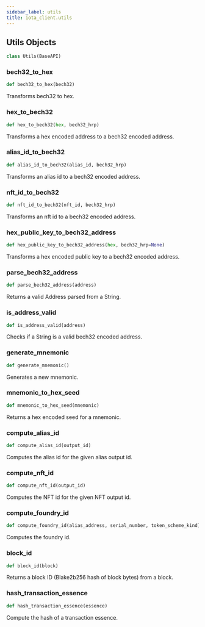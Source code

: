 ```yaml
---
sidebar_label: utils
title: iota_client.utils
---
```


## Utils Objects

```python
class Utils(BaseAPI)
```

### bech32_to_hex

```python
def bech32_to_hex(bech32)
```

Transforms bech32 to hex.

### hex_to_bech32

```python
def hex_to_bech32(hex, bech32_hrp)
```

Transforms a hex encoded address to a bech32 encoded address.

### alias_id_to_bech32

```python
def alias_id_to_bech32(alias_id, bech32_hrp)
```

Transforms an alias id to a bech32 encoded address.

### nft_id_to_bech32

```python
def nft_id_to_bech32(nft_id, bech32_hrp)
```

Transforms an nft id to a bech32 encoded address.

### hex_public_key_to_bech32_address

```python
def hex_public_key_to_bech32_address(hex, bech32_hrp=None)
```

Transforms a hex encoded public key to a bech32 encoded address.

### parse_bech32_address

```python
def parse_bech32_address(address)
```

Returns a valid Address parsed from a String.

### is_address_valid

```python
def is_address_valid(address)
```

Checks if a String is a valid bech32 encoded address.

### generate_mnemonic

```python
def generate_mnemonic()
```

Generates a new mnemonic.

### mnemonic_to_hex_seed

```python
def mnemonic_to_hex_seed(mnemonic)
```

Returns a hex encoded seed for a mnemonic.

### compute_alias_id

```python
def compute_alias_id(output_id)
```

Computes the alias id for the given alias output id.

### compute_nft_id

```python
def compute_nft_id(output_id)
```

Computes the NFT id for the given NFT output id.

### compute_foundry_id

```python
def compute_foundry_id(alias_address, serial_number, token_scheme_kind)
```

Computes the foundry id.

### block_id

```python
def block_id(block)
```

Returns a block ID (Blake2b256 hash of block bytes) from a block.

### hash_transaction_essence

```python
def hash_transaction_essence(essence)
```

Compute the hash of a transaction essence.
